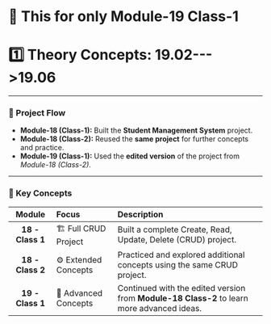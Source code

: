 
# 📘 This for only Module-19 Class-1


# 1️⃣ Theory Concepts: 19.02--->19.06

----------------------------------------------

### 🔹 Project Flow
- **Module-18 (Class-1):** Built the **Student Management System** project.  
- **Module-18 (Class-2):** Reused the **same project** for further concepts and practice.  
- **Module-19 (Class-1):** Used the **edited version** of the project from *Module-18 (Class-2)*.

----------------------------------------------

### 🔹 Key Concepts
| Module | Focus | Description |
|:-------:|:------|:------------|
| **18 - Class 1** | 🏗️ Full CRUD Project | Built a complete Create, Read, Update, Delete (CRUD) project. |
| **18 - Class 2** | ⚙️ Extended Concepts | Practiced and explored additional concepts using the same CRUD project. |
| **19 - Class 1** | 🚀 Advanced Concepts | Continued with the edited version from **Module-18 Class-2** to learn more advanced ideas. |
